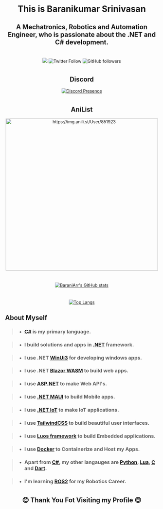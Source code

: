 <div align="center"><h1>This is Baranikumar Srinivasan</div>

<div align="center">

<h2>
A Mechatronics, Robotics and Automation Engineer, who is passionate about the .NET and C# development. 
</h2>


# 

<div align="center">

<img src="https://img.shields.io/github/stars/CosmicPredator?color=g&style=for-the-badge">
<img alt="Twitter Follow" src="https://img.shields.io/twitter/follow/cosmic_predator?color=blue&style=for-the-badge">
<img alt="GitHub followers" src="https://img.shields.io/github/followers/CosmicPredator?color=red&style=for-the-badge">

</div>

# 

## Discord

[![Discord Presence](https://lanyard.cnrad.dev/api/793688107077468171)](https://discord.com/users/793688107077468171)

# 

## AniList

<img width="500" alt="https://img.anili.st/User/851923" src="https://img.anili.st/User/851923"/>

#

[![BaraniArr's GitHub stats](https://github-readme-stats.vercel.app/api?username=BaraniARR&show_icons=true&theme=tokyonight)](https://github.com/anuraghazra/github-readme-stats)

# 

[![Top Langs](https://github-readme-stats.vercel.app/api/top-langs/?username=BaraniARR&theme=tokyonight)](https://github.com/BaraniARR/github-readme-stats)

</center>
  
 </div>

## About Myself

> - ### [C#](https://learn.microsoft.com/en-us/dotnet/csharp/) is my primary language.

> - ### I build solutions and apps in [.NET](https://dotnet.microsoft.com/en-us/) framework.

> - ### I use .NET [WinUi3](https://learn.microsoft.com/en-us/windows/apps/winui/winui3/) for developing windows apps.

> - ### I use .NET [Blazor WASM](https://dotnet.microsoft.com/en-us/apps/aspnet/web-apps/blazor) to build web apps.

> - ### I use [ASP.NET](https://dotnet.microsoft.com/en-us/apps/aspnet) to make Web API's.

> - ### I use [.NET MAUI](https://dotnet.microsoft.com/en-us/apps/maui) to build Mobile apps.

> - ### I use [.NET IoT](https://dotnet.microsoft.com/en-us/apps/iot) to make IoT applications.

> - ### I use [TailwindCSS](https://tailwindcss.com/) to build beautiful user interfaces.

> - ### I use [Luos framework](https://www.luos.io/) to build Embedded applications.

> - ### I use [Docker](https://www.docker.com/) to Containerize and Host my Apps.

> - ### Apart from [C#](https://learn.microsoft.com/en-us/dotnet/csharp/), my other langauges are [Python](https://www.python.org/), [Lua](https://www.lua.org/), [C](https://www.w3schools.com/c/c_intro.php) and [Dart](https://dart.dev/).

> - ### I'm learning [ROS2](https://www.ros.org/) for my Robotics Career.

#

<div align="center"> <h2>😊 Thank You Fot Visiting my Profile 😊</h2></div>
